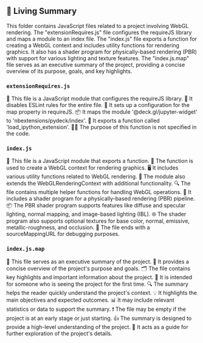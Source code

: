 

<!-- Living README Summary -->
## 🌳 Living Summary

This folder contains JavaScript files related to a project involving WebGL rendering. The "extensionRequires.js" file configures the requireJS library and maps a module to an index file. The "index.js" file exports a function for creating a WebGL context and includes utility functions for rendering graphics. It also has a shader program for physically-based rendering (PBR) with support for various lighting and texture features. The "index.js.map" file serves as an executive summary of the project, providing a concise overview of its purpose, goals, and key highlights.


### `extensionRequires.js`

📝 This file is a JavaScript module that configures the requireJS library.
🚧 It disables ESLint rules for the entire file.
🔧 It sets up a configuration for the map property in requireJS.
📦 It maps the module '@deck.gl/jupyter-widget' to 'nbextensions/pydeck/index'.
🔌 It exports a function called 'load_ipython_extension'.
🤷‍♂️ The purpose of this function is not specified in the code.



### `index.js`

📄 This file is a JavaScript module that exports a function.
🔧 The function is used to create a WebGL context for rendering graphics.
🖥️ It includes various utility functions related to WebGL rendering.
🔌 The module also extends the WebGLRenderingContext with additional functionality.
🔍 The file contains multiple helper functions for handling WebGL operations.
🎨 It includes a shader program for a physically-based rendering (PBR) pipeline.
📦 The PBR shader program supports features like diffuse and specular lighting, normal mapping, and image-based lighting (IBL).
🌐 The shader program also supports optional textures for base color, normal, emissive, metallic-roughness, and occlusion.
🔧 The file ends with a sourceMappingURL for debugging purposes.


### `index.js.map`

📄 This file serves as an executive summary of the project.
📝 It provides a concise overview of the project's purpose and goals.
🗂️ The file contains key highlights and important information about the project.
👀 It is intended for someone who is seeing the project for the first time.
🔍 The summary helps the reader quickly understand the project's context.
💡 It highlights the main objectives and expected outcomes.
📊 It may include relevant statistics or data to support the summary.
❗️ The file may be empty if the project is at an early stage or just starting.
👍 The summary is designed to provide a high-level understanding of the project.
🌟 It acts as a guide for further exploration of the project's details.

<!-- Living README Summary -->